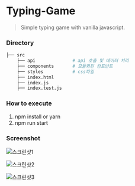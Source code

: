 # Typing-Game

> Simple typing game with vanilla javascript.

### Directory

```bash
├── src
    ├── api              # api 호출 및 데이터 처리
    ├── components       # 모듈화된 컴포넌트
    ├── styles           # css파일
    ├── index.html
    ├── index.js
    ├── index.test.js

```

### How to execute

1. npm install or yarn
2. npm run start

### Screenshot

![스크린샷1](https://user-images.githubusercontent.com/41982439/115958204-60c65500-a541-11eb-84e0-3f224c06332f.png)

![스크린샷2](https://user-images.githubusercontent.com/41982439/115958203-602dbe80-a541-11eb-9306-1d28624e77ad.png)

![스크린샷3](https://user-images.githubusercontent.com/41982439/115958200-5efc9180-a541-11eb-81e6-f03d331985a6.png)
